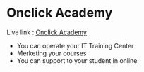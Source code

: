 # Onclick Academy
Live link : <a href="https://amazing-brahmagupta-d1bc9d.netlify.app/">Onclick Academy</a>

* You can operate your IT Training Center
* Merketing your courses
* You can support to your student in online